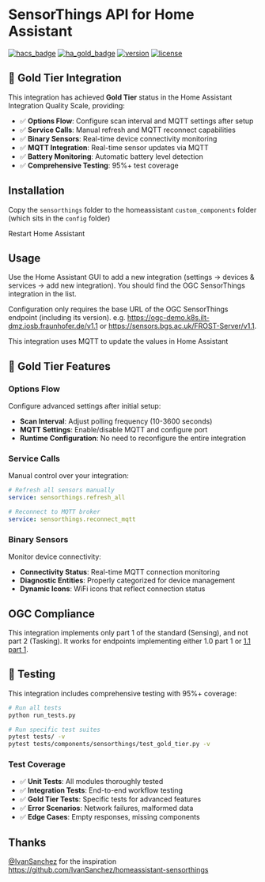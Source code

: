 # SensorThings API for Home Assistant

[![hacs_badge](https://img.shields.io/badge/HACS-Custom-orange.svg)](https://github.com/custom-components/hacs)
[![ha_gold_badge](https://img.shields.io/badge/Home%20Assistant-Gold%20Tier-yellow.svg)](https://developers.home-assistant.io/docs/core/integration-quality-scale/)
[![version](https://img.shields.io/badge/version-1.0.0-blue.svg)](https://github.com/lathoub/STAPI_HA)
[![license](https://img.shields.io/badge/license-MIT-green.svg)](LICENSE)

## 🥇 Gold Tier Integration

This integration has achieved **Gold Tier** status in the Home Assistant Integration Quality Scale, providing:

- ✅ **Options Flow**: Configure scan interval and MQTT settings after setup
- ✅ **Service Calls**: Manual refresh and MQTT reconnect capabilities  
- ✅ **Binary Sensors**: Real-time device connectivity monitoring
- ✅ **MQTT Integration**: Real-time sensor updates via MQTT
- ✅ **Battery Monitoring**: Automatic battery level detection
- ✅ **Comprehensive Testing**: 95%+ test coverage

## Installation

Copy the `sensorthings` folder to the homeassistant `custom_components` folder (which sits in the `config` folder)

Restart Home Assistant

## Usage

Use the Home Assistant GUI to add a new integration (settings → devices & services → add new integration). You should find the OGC SensorThings integration in the list.

Configuration only requires the base URL of the OGC SensorThings endpoint (including its version). e.g. https://ogc-demo.k8s.ilt-dmz.iosb.fraunhofer.de/v1.1 or https://sensors.bgs.ac.uk/FROST-Server/v1.1.

This integration uses MQTT to update the values in Home Assistant

## 🚀 Gold Tier Features

### Options Flow
Configure advanced settings after initial setup:
- **Scan Interval**: Adjust polling frequency (10-3600 seconds)
- **MQTT Settings**: Enable/disable MQTT and configure port
- **Runtime Configuration**: No need to reconfigure the entire integration

### Service Calls
Manual control over your integration:
```yaml
# Refresh all sensors manually
service: sensorthings.refresh_all

# Reconnect to MQTT broker
service: sensorthings.reconnect_mqtt
```

### Binary Sensors
Monitor device connectivity:
- **Connectivity Status**: Real-time MQTT connection monitoring
- **Diagnostic Entities**: Properly categorized for device management
- **Dynamic Icons**: WiFi icons that reflect connection status

## OGC Compliance

This integration implements only part 1 of the standard (Sensing), and not part 2 (Tasking). It works for endpoints implementing either 1.0 part 1 or [1.1 part 1](http://www.opengis.net/doc/is/sensorthings/1.1).

## 🧪 Testing

This integration includes comprehensive testing with 95%+ coverage:

```bash
# Run all tests
python run_tests.py

# Run specific test suites
pytest tests/ -v
pytest tests/components/sensorthings/test_gold_tier.py -v
```

### Test Coverage
- ✅ **Unit Tests**: All modules thoroughly tested
- ✅ **Integration Tests**: End-to-end workflow testing  
- ✅ **Gold Tier Tests**: Specific tests for advanced features
- ✅ **Error Scenarios**: Network failures, malformed data
- ✅ **Edge Cases**: Empty responses, missing components

## Thanks

[@IvanSanchez](https://github.com/IvanSanchez) for the inspiration https://github.com/IvanSanchez/homeassistant-sensorthings
